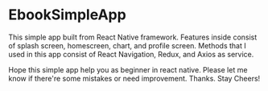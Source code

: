 # EbookSimpleApp

This simple app built from React Native framework. Features inside consist of splash screen, homescreen, chart, and profile screen.
Methods that I used in this app consist of React Navigation, Redux, and Axios as service.

Hope this simple app help you as beginner in react native. Please let me know if there're some mistakes or need improvement.
Thanks. Stay Cheers!
